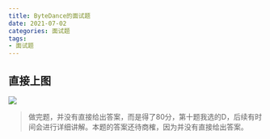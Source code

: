 ```yaml
---
title: ByteDance的面试题
date: 2021-07-02
categories: 面试题
tags: 
- 面试题
---
```

## 直接上图
![](https://img-blog.csdnimg.cn/img_convert/b1516a18d9d26658bdbe6850ed3d51ce.png)

>做完题，并没有直接给出答案，而是得了80分，第十题我选的D，后续有时间会进行详细讲解。本题的答案还待商榷，因为并没有直接给出答案。